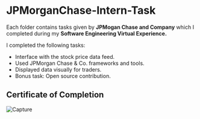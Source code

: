 # JPMorganChase-Intern-Task

Each folder contains tasks given by **JPMogan Chase and Company** which I completed during my **Software Engineering Virtual Experience.**

I completed the following tasks:

* Interface with the stock price data feed.
* Used JPMorgan Chase & Co. frameworks and tools.
* Displayed data visually for traders.
* Bonus task: Open source contribution.

## Certificate of Completion
![Capture](https://user-images.githubusercontent.com/69393822/127621471-f1b9c1c2-f1b7-4e9c-a2ed-bae54accc41c.JPG)
